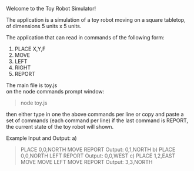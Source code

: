 
Welcome to the Toy Robot Simulator!

The application is a simulation of a toy robot moving on a square tabletop, of dimensions 5 units x 5 units.

The application that can read in commands of the following form:

1) PLACE X,Y,F
2) MOVE
3) LEFT
4) RIGHT
5) REPORT

The main file is toy.js   
on the node commands prompt window:
>node toy.js

then either type in one the above commands per line or copy and paste a set of commands (each command per line) 
if the last command is REPORT, the current state of the toy robot will shown.


Example Input and Output:
a)
>PLACE 0,0,NORTH
>MOVE
>REPORT
Output: 0,1,NORTH
b)
>PLACE 0,0,NORTH
>LEFT
>REPORT
Output: 0,0,WEST
c)
>PLACE 1,2,EAST
>MOVE
>MOVE
>LEFT
>MOVE
>REPORT
Output: 3,3,NORTH
